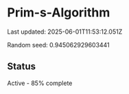 # Prim-s-Algorithm

Last updated: 2025-06-01T11:53:12.051Z

Random seed: 0.945062929603441

## Status

Active - 85% complete